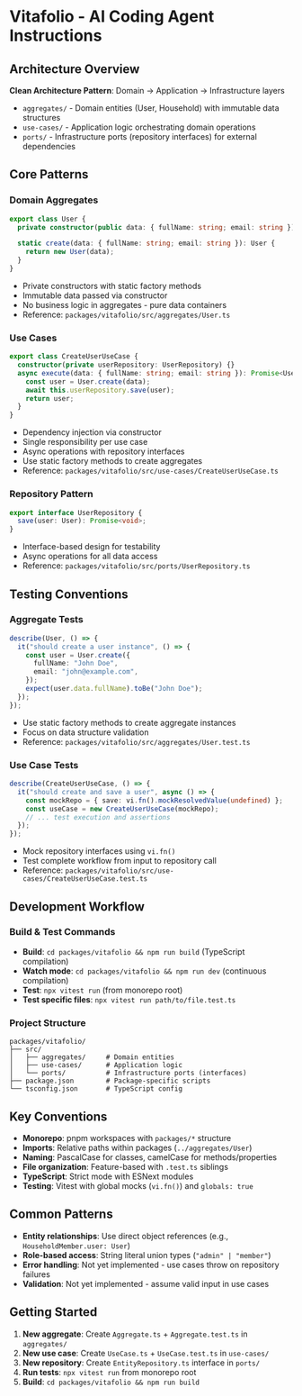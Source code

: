 # Vitafolio - AI Coding Agent Instructions

## Architecture Overview

**Clean Architecture Pattern**: Domain → Application → Infrastructure layers

- `aggregates/` - Domain entities (User, Household) with immutable data structures
- `use-cases/` - Application logic orchestrating domain operations
- `ports/` - Infrastructure ports (repository interfaces) for external dependencies

## Core Patterns

### Domain Aggregates

```typescript
export class User {
  private constructor(public data: { fullName: string; email: string }) {}

  static create(data: { fullName: string; email: string }): User {
    return new User(data);
  }
}
```

- Private constructors with static factory methods
- Immutable data passed via constructor
- No business logic in aggregates - pure data containers
- Reference: `packages/vitafolio/src/aggregates/User.ts`

### Use Cases

```typescript
export class CreateUserUseCase {
  constructor(private userRepository: UserRepository) {}
  async execute(data: { fullName: string; email: string }): Promise<User> {
    const user = User.create(data);
    await this.userRepository.save(user);
    return user;
  }
}
```

- Dependency injection via constructor
- Single responsibility per use case
- Async operations with repository interfaces
- Use static factory methods to create aggregates
- Reference: `packages/vitafolio/src/use-cases/CreateUserUseCase.ts`

### Repository Pattern

```typescript
export interface UserRepository {
  save(user: User): Promise<void>;
}
```

- Interface-based design for testability
- Async operations for all data access
- Reference: `packages/vitafolio/src/ports/UserRepository.ts`

## Testing Conventions

### Aggregate Tests

```typescript
describe(User, () => {
  it("should create a user instance", () => {
    const user = User.create({
      fullName: "John Doe",
      email: "john@example.com",
    });
    expect(user.data.fullName).toBe("John Doe");
  });
});
```

- Use static factory methods to create aggregate instances
- Focus on data structure validation
- Reference: `packages/vitafolio/src/aggregates/User.test.ts`

### Use Case Tests

```typescript
describe(CreateUserUseCase, () => {
  it("should create and save a user", async () => {
    const mockRepo = { save: vi.fn().mockResolvedValue(undefined) };
    const useCase = new CreateUserUseCase(mockRepo);
    // ... test execution and assertions
  });
});
```

- Mock repository interfaces using `vi.fn()`
- Test complete workflow from input to repository call
- Reference: `packages/vitafolio/src/use-cases/CreateUserUseCase.test.ts`

## Development Workflow

### Build & Test Commands

- **Build**: `cd packages/vitafolio && npm run build` (TypeScript compilation)
- **Watch mode**: `cd packages/vitafolio && npm run dev` (continuous compilation)
- **Test**: `npx vitest run` (from monorepo root)
- **Test specific files**: `npx vitest run path/to/file.test.ts`

### Project Structure

```
packages/vitafolio/
├── src/
│   ├── aggregates/     # Domain entities
│   ├── use-cases/      # Application logic
│   └── ports/          # Infrastructure ports (interfaces)
├── package.json        # Package-specific scripts
└── tsconfig.json       # TypeScript config
```

## Key Conventions

- **Monorepo**: pnpm workspaces with `packages/*` structure
- **Imports**: Relative paths within packages (`../aggregates/User`)
- **Naming**: PascalCase for classes, camelCase for methods/properties
- **File organization**: Feature-based with `.test.ts` siblings
- **TypeScript**: Strict mode with ESNext modules
- **Testing**: Vitest with global mocks (`vi.fn()`) and `globals: true`

## Common Patterns

- **Entity relationships**: Use direct object references (e.g., `HouseholdMember.user: User`)
- **Role-based access**: String literal union types (`"admin" | "member"`)
- **Error handling**: Not yet implemented - use cases throw on repository failures
- **Validation**: Not yet implemented - assume valid input in use cases

## Getting Started

1. **New aggregate**: Create `Aggregate.ts` + `Aggregate.test.ts` in `aggregates/`
2. **New use case**: Create `UseCase.ts` + `UseCase.test.ts` in `use-cases/`
3. **New repository**: Create `EntityRepository.ts` interface in `ports/`
4. **Run tests**: `npx vitest run` from monorepo root
5. **Build**: `cd packages/vitafolio && npm run build`
